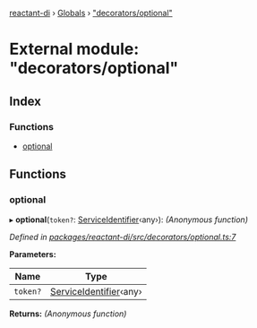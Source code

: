 [reactant-di](../README.md) › [Globals](../globals.md) › ["decorators/optional"](_decorators_optional_.md)

# External module: "decorators/optional"

## Index

### Functions

* [optional](_decorators_optional_.md#optional)

## Functions

###  optional

▸ **optional**(`token?`: [ServiceIdentifier](_interfaces_.md#serviceidentifier)‹any›): *(Anonymous function)*

*Defined in [packages/reactant-di/src/decorators/optional.ts:7](https://github.com/unadlib/reactant/blob/ecdc150/packages/reactant-di/src/decorators/optional.ts#L7)*

**Parameters:**

Name | Type |
------ | ------ |
`token?` | [ServiceIdentifier](_interfaces_.md#serviceidentifier)‹any› |

**Returns:** *(Anonymous function)*
